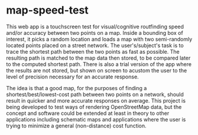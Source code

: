 # map-speed-test
This web app is a touchscreen test for visual/cognitive routfinding speed and/or accuracy between two points on a map. Inside a bounding box of interest, it picks a random location and loads a map with two semi-randomly located points placed on a street network. The user's/subject's task is to trace the shortest path between the two points as fast as possible. The resulting path is matched to the map data then stored, to be compared later to the computed shortest path. There is also a trial version of the app where the results are not stored, but shown on screen to acustom the user to the level of precision necessary for an accurate response.

The idea is that a good map, for the purposes of finding a shortest/best/lowest-cost path between two points on a network, should result in quicker and more accurate responses on average. This project is being developed to test ways of rendering OpenStreetMap data, but the concept and software could be extended at least in theory to other applications including schematic maps and applications where the user is trying to minimize a general (non-distance) cost function.
